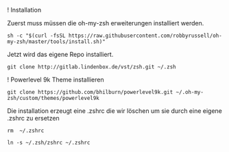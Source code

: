 ! Installation

Zuerst muss müssen die oh-my-zsh erweiterungen installiert werden.

`sh -c "$(curl -fsSL https://raw.githubusercontent.com/robbyrussell/oh-my-zsh/master/tools/install.sh)"`

Jetzt wird das eigene Repo installiert.

`git clone http://gitlab.lindenbox.de/vst/zsh.git ~/.zsh`

! Powerlevel 9k Theme installieren

`git clone https://github.com/bhilburn/powerlevel9k.git ~/.oh-my-zsh/custom/themes/powerlevel9k`

Die installation erzeugt eine .zshrc die wir löschen um sie durch eine eigene .zshrc zu ersetzen

`rm  ~/.zshrc`


`ln -s ~/.zsh/zshrc ~/.zshrc`